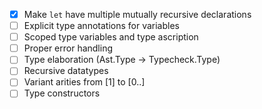 - [x] Make `let` have multiple mutually recursive declarations
- [ ] Explicit type annotations for variables
- [ ] Scoped type variables and type ascription
- [ ] Proper error handling
- [ ] Type elaboration (Ast.Type -> Typecheck.Type)
- [ ] Recursive datatypes
- [ ] Variant arities from [1] to [0..]
- [ ] Type constructors
